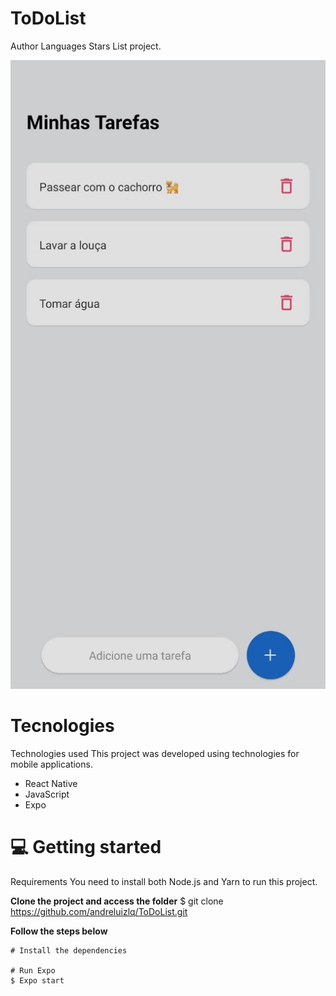 # ToDoList
Author Languages Stars
List project.

![alt text](https://github.com/andreluizlq/ToDoList/blob/main/Layout.jpeg)

# Tecnologies

Technologies used
This project was developed using technologies for mobile applications.
 - React Native
 - JavaScript
 - Expo

# 💻 Getting started
Requirements
You need to install both Node.js and Yarn to run this project.

**Clone the project and access the folder**
$ git clone https://github.com/andreluizlq/ToDoList.git

**Follow the steps below**
```
# Install the dependencies

# Run Expo
$ Expo start
```
